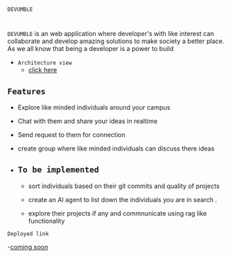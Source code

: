 `DEVUMBLE`
#
`DEVUMBLE` is an web application where developer's with like interest can collaborate and develop amazing solutions to make society a better place. As we all know that being a developer is a power to build

- `Architecture view`
  - [click here](https://excalidraw.com/#json=elWWjyLEBfdwujv6aUqQ3,ODMx4OKqf1U-la3Mv8460A)

##
`Features`
 - 
 - Explore like minded individuals around your campus
 
 - Chat with them and share your ideas in realtime

 - Send request to them for connection

 - create group where like minded individuals can discuss there ideas 

 - `To be implemented `
   -
   - sort individuals based on their git commits and quality of projects
    - create an AI agent to list down the individuals you are in search .

   - explore their projects if any and commnunicate using rag like functionality


`Deployed link`
 
 -[coming soon]()   